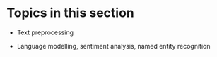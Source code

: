 # Topics in this section
- Text preprocessing

- Language modelling, sentiment analysis, named entity recognition